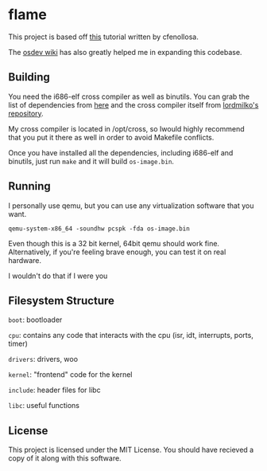 # flame

This project is based off [this](https://github.com/cfenollosa/os-tutorial) tutorial written by cfenollosa.

The [osdev wiki](https://wiki.osdev.org) has also greatly helped me in expanding this codebase.

## Building

You need the i686-elf cross compiler as well as binutils. You can grab the list of dependencies from [here](https://wiki.osdev.org/GCC_Cross-Compiler) and the cross compiler itself from [lordmilko's repository](https://github.com/lordmilko/i686-elf-tools).

My cross compiler is located in /opt/cross, so  Iwould highly recommend that you put it there as well in order to avoid Makefile conflicts.

Once you have installed all the dependencies, including i686-elf and binutils, just run `make` and it will build `os-image.bin`.

## Running

I personally use qemu, but you can use any virtualization software that you want.

```
qemu-system-x86_64 -soundhw pcspk -fda os-image.bin
```

Even though this is a 32 bit kernel, 64bit qemu should work fine. Alternatively, if you're feeling brave enough, you can test it on real hardware.

I wouldn't do that if I were you

## Filesystem Structure

`boot`: bootloader

`cpu`: contains any code that interacts with the cpu (isr, idt, interrupts, ports, timer)

`drivers`: drivers, woo

`kernel`: "frontend" code for the kernel

`include`: header files for libc

`libc`: useful functions

## License

This project is licensed under the MIT License. You should have recieved a copy of it along with this software.